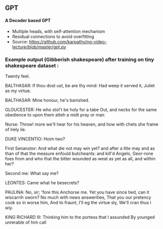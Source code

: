 ## GPT
#### A Decoder based GPT
- Multiple heads, with self-attention mechanism
- Residual connections to avoid overfitting
- Source: https://github.com/karpathy/ng-video-lecture/blob/master/gpt.py


### Example output (Gibberish shakespeare) after training on tiny shakespeare dataset : 
Twenty feel.

BALTHASAR:
If thou dost ust, be are thy mind:
Had weep it served it, Juliet as my virtue.

BALTHASAR:
Mine honour, he's banished.

GLOUCESTER:
He who stol't be holy for a tabe
Out, and necks for the same obedience
to upon them atteh a midt pray or mair.

Nurse:
Throw! more we'll hear for his heaven,
and how with chets she frame of Irely lie.

DUKE VINCENTIO:
Hoim two?

First Senanotor:
And what die not may win yet? and after
a llite
may and as than of that the measure enfould
butcheants: and kill'd Angelo,
Geor-rone foes from and who that the bitter wounded
as weat as yet as all, and within her?

Second me:
What say me?

LEONTES:
Came what he besecrets?

PAULINA:
No, sir; 'fore this
Anchorse me. Yet you have since tied, can it wiscarrih
sworn? No much with news answerities,
That you our pretency cook so in worse him,
And to fraunt, I'll eg the virtue sly,
We'll cran thus I wiy.

KING RICHARD III:
Thinking him to the portess that I assunded
By younged unrerable of him call
